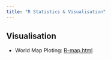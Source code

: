 ```yaml
---
title: "R Statistics & Visualisation"
---
```


## Visualisation
- World Map Ploting: [R-map.html](./R-map.html)
